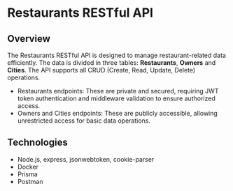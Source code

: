# Restaurants RESTful API

## Overview
The Restaurants RESTful API is designed to manage restaurant-related data efficiently. The data is divided in three tables: **Restaurants**, **Owners** and **Cities**. The API supports all CRUD (Create, Read, Update, Delete) operations.

* Restaurants endpoints: These are private and secured, requiring JWT token authentication and middleware validation to ensure authorized access.
* Owners and Cities endpoints: These are publicly accessible, allowing unrestricted access for basic data operations.

## Technologies
* Node.js, express, jsonwebtoken, cookie-parser
* Docker
* Prisma
* Postman
